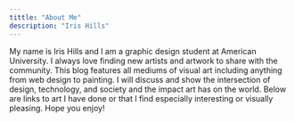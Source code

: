```yaml
---
tittle: "About Me" 
description: "Iris Hills"
---
```

My name is Iris Hills and I am a graphic design student at American University. I always love finding new artists and artwork to share with the community. This blog features all mediums of visual art including anything from web design to painting. I will discuss and show the intersection of design, technology, and society and the impact art has on the world. Below are links to art I have done or that I find especially interesting or visually pleasing. Hope you enjoy!  


